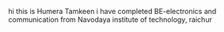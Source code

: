 hi this is Humera Tamkeen
 i have completed BE-electronics and communication from Navodaya institute of technology, raichur 
